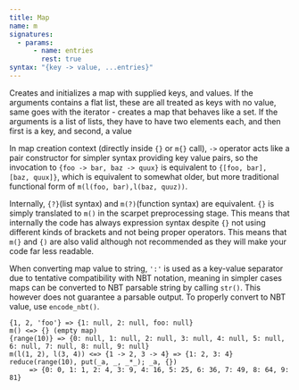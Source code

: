 ```yaml
---
title: Map
name: m
signatures:
  - params:
      - name: entries
        rest: true
syntax: "{key -> value, ...entries}"
---
```


Creates and initializes a map with supplied keys, and values. If the arguments
contains a flat list, these are all treated as keys with no value, same goes
with the iterator - creates a map that behaves like a set. If the arguments is a
list of lists, they have to have two elements each, and then first is a key, and
second, a value

In map creation context (directly inside `{}` or `m{}` call), `->` operator acts
like a pair constructor for simpler syntax providing key value pairs, so the
invocation to `{foo -> bar, baz -> quux}` is equivalent to
`{[foo, bar], [baz, quux]}`, which is equivalent to somewhat older, but more
traditional functional form of `m(l(foo, bar),l(baz, quuz))`.

Internally, `{?}`(list syntax) and `m(?)`(function syntax) are equivalent. `{}`
is simply translated to `m()` in the scarpet preprocessing stage. This means
that internally the code has always expression syntax despite `{}` not using
different kinds of brackets and not being proper operators. This means that
`m(}` and `{)` are also valid although not recommended as they will make your
code far less readable.

When converting map value to string, `':'` is used as a key-value separator due
to tentative compatibility with NBT notation, meaning in simpler cases maps can
be converted to NBT parsable string by calling `str()`. This however does not
guarantee a parsable output. To properly convert to NBT value, use
`encode_nbt()`.

```scarpet
{1, 2, 'foo'} => {1: null, 2: null, foo: null}
m() <=> {} (empty map)
{range(10)} => {0: null, 1: null, 2: null, 3: null, 4: null, 5: null, 6: null, 7: null, 8: null, 9: null}
m(l(1, 2), l(3, 4)) <=> {1 -> 2, 3 -> 4} => {1: 2, 3: 4}
reduce(range(10), put(_a, _, _*_); _a, {})
     => {0: 0, 1: 1, 2: 4, 3: 9, 4: 16, 5: 25, 6: 36, 7: 49, 8: 64, 9: 81}
```
